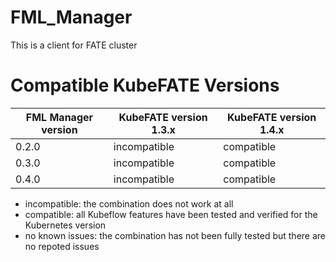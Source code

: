 # FML_Manager
This is a client for FATE cluster

# Compatible KubeFATE Versions
FML Manager version | KubeFATE version 1.3.x | KubeFATE version 1.4.x
---|---|---
0.2.0 | incompatible | compatible
0.3.0 | incompatible | compatible
0.4.0 | incompatible | compatible

- incompatible: the combination does not work at all
- compatible: all Kubeflow features have been tested and verified for the Kubernetes version
- no known issues: the combination has not been fully tested but there are no repoted issues

